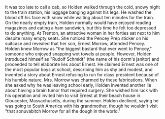 It was too late to call a cab, so Holden walked through the cold, snowy night to the train station, his luggage banging against his legs. He washed the blood off his face with snow while waiting about ten minutes for the train. On the nearly empty train, Holden normally would have enjoyed reading magazines and eating a ham sandwich, but this time he felt too depressed to do anything. At Trenton, an attractive woman in her forties sat next to him despite many empty seats. She noticed the Pencey Prep sticker on his suitcase and revealed that her son, Ernest Morrow, attended Pencey. Holden knew Morrow as "the biggest bastard that ever went to Pencey," someone who enjoyed snapping wet towels at people. However, Holden introduced himself as "Rudolf Schmidt" (the name of his dorm's janitor) and proceeded to tell elaborate lies about Ernest. He claimed Ernest was one of the most popular boys at school, describing him as shy and modest, and invented a story about Ernest refusing to run for class president because of his humble nature. Mrs. Morrow was charmed by these fabrications. When she asked why he was leaving school early, Holden invented another lie about having a brain tumor that required surgery. She wished him luck with his operation and invited him to visit Ernest at their beach house in Gloucester, Massachusetts, during the summer. Holden declined, saying he was going to South America with his grandmother, though he wouldn't visit "that sonuvabitch Morrow for all the dough in the world."
